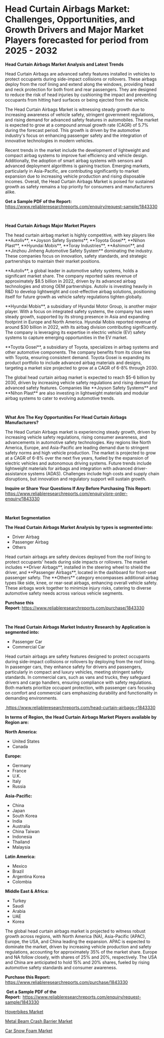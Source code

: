 <p><h1>Head Curtain Airbags Market: Challenges, Opportunities, and Growth Drivers and Major Market Players forecasted for period from 2025 - 2032</h1></p><p><strong>Head Curtain Airbags Market Analysis and Latest Trends</strong></p>
<p><p>Head Curtain Airbags are advanced safety features installed in vehicles to protect occupants during side-impact collisions or rollovers. These airbags deploy from the roof lining and extend along the windows, providing head and neck protection for both front and rear passengers. They are designed to reduce the risk of head injuries by cushioning the impact and preventing occupants from hitting hard surfaces or being ejected from the vehicle.</p><p>The Head Curtain Airbags Market is witnessing steady growth due to increasing awareness of vehicle safety, stringent government regulations, and rising demand for advanced safety features in automobiles. The market is expected to grow at a compound annual growth rate (CAGR) of 5.7% during the forecast period. This growth is driven by the automotive industry's focus on enhancing passenger safety and the integration of innovative technologies in modern vehicles.</p><p>Recent trends in the market include the development of lightweight and compact airbag systems to improve fuel efficiency and vehicle design. Additionally, the adoption of smart airbag systems with sensors and advanced deployment algorithms is gaining traction. Emerging markets, particularly in Asia-Pacific, are contributing significantly to market expansion due to increasing vehicle production and rising disposable incomes. Overall, the Head Curtain Airbags Market is poised for sustained growth as safety remains a top priority for consumers and manufacturers alike.</p></p>
<p><strong>Get a Sample PDF of the Report:&nbsp;</strong> <a href="https://www.reliableresearchreports.com/enquiry/request-sample/1843330?utm_campaign=48&utm_medium=2&utm_source=Github&utm_content=ia&utm_term=23012025&utm_id=head-curtain-airbags">https://www.reliableresearchreports.com/enquiry/request-sample/1843330</a></p>
<p>&nbsp;</p>
<p><strong>Head Curtain Airbags Major Market Players</strong></p>
<p><p>The head curtain airbag market is highly competitive, with key players like **Autoliv**, **Joyson Safety Systems**, **Toyota Gosei**, **Nihon Plast**, **Hyundai Mobis**, **Toray Industries**, **Ashimori**, and **Jinzhou Jinheng Automotive Safety System** dominating the industry. These companies focus on innovation, safety standards, and strategic partnerships to maintain their market positions.</p><p>**Autoliv**, a global leader in automotive safety systems, holds a significant market share. The company reported sales revenue of approximately $8.5 billion in 2022, driven by its advanced airbag technologies and strong OEM partnerships. Autoliv is investing heavily in R&D to develop lightweight and cost-effective airbag solutions, positioning itself for future growth as vehicle safety regulations tighten globally.</p><p>**Hyundai Mobis**, a subsidiary of Hyundai Motor Group, is another major player. With a focus on integrated safety systems, the company has seen steady growth, supported by its strong presence in Asia and expanding footprint in Europe and North America. Hyundai Mobis reported revenue of around $30 billion in 2022, with its airbag division contributing significantly. The company is leveraging its expertise in electric vehicle (EV) safety systems to capture emerging opportunities in the EV market.</p><p>**Toyota Gosei**, a subsidiary of Toyota, specializes in airbag systems and other automotive components. The company benefits from its close ties with Toyota, ensuring consistent demand. Toyota Gosei is expanding its product portfolio to include advanced airbag materials and designs, targeting a market size projected to grow at a CAGR of 6-8% through 2030.</p><p>The global head curtain airbag market is expected to reach $5-6 billion by 2030, driven by increasing vehicle safety regulations and rising demand for advanced safety features. Companies like **Joyson Safety Systems** and **Nihon Plast** are also investing in lightweight materials and modular airbag systems to cater to evolving automotive trends.</p></p>
<p>&nbsp;</p>
<p><strong>What Are The Key Opportunities For Head Curtain Airbags Manufacturers?</strong></p>
<p><p>The Head Curtain Airbags market is experiencing steady growth, driven by increasing vehicle safety regulations, rising consumer awareness, and advancements in automotive safety technologies. Key regions like North America, Europe, and Asia-Pacific are leading demand due to stringent safety norms and high vehicle production. The market is projected to grow at a CAGR of 6-8% over the next five years, fueled by the expansion of electric vehicles and autonomous driving systems. Future trends include lightweight materials for airbags and integration with advanced driver-assistance systems (ADAS). Challenges include high costs and supply chain disruptions, but innovation and regulatory support will sustain growth.</p></p>
<p><strong>Inquire or Share Your Questions If Any Before Purchasing This Report:</strong> <a href="https://www.reliableresearchreports.com/enquiry/pre-order-enquiry/1843330?utm_campaign=48&utm_medium=2&utm_source=Github&utm_content=ia&utm_term=23012025&utm_id=head-curtain-airbags">https://www.reliableresearchreports.com/enquiry/pre-order-enquiry/1843330</a></p>
<p>&nbsp;</p>
<p><strong>Market Segmentation</strong></p>
<p><strong>The Head Curtain Airbags Market Analysis by types is segmented into:</strong></p>
<p><ul><li>Driver Airbag</li><li>Passenger Airbag</li><li>Others</li></ul></p>
<p><p>Head curtain airbags are safety devices deployed from the roof lining to protect occupants' heads during side impacts or rollovers. The market includes **Driver Airbags**, installed in the steering wheel to shield the driver, and **Passenger Airbags**, located in the dashboard for front-seat passenger safety. The **Others** category encompasses additional airbag types like side, knee, or rear-seat airbags, enhancing overall vehicle safety. These airbags work together to minimize injury risks, catering to diverse automotive safety needs across various vehicle segments.</p></p>
<p><strong>Purchase this Report:&nbsp;</strong><a href="https://www.reliableresearchreports.com/purchase/1843330?utm_campaign=48&utm_medium=2&utm_source=Github&utm_content=ia&utm_term=23012025&utm_id=head-curtain-airbags">https://www.reliableresearchreports.com/purchase/1843330</a></p>
<p>&nbsp;</p>
<p><strong>The Head Curtain Airbags Market Industry Research by Application is segmented into:</strong></p>
<p><ul><li>Passenger Car</li><li>Commercial Car</li></ul></p>
<p><p>Head curtain airbags are safety features designed to protect occupants during side-impact collisions or rollovers by deploying from the roof lining. In passenger cars, they enhance safety for drivers and passengers, particularly in compact and luxury vehicles, meeting stringent safety standards. In commercial cars, such as vans and trucks, they safeguard drivers and cargo handlers, ensuring compliance with safety regulations. Both markets prioritize occupant protection, with passenger cars focusing on comfort and commercial cars emphasizing durability and functionality in demanding environments.</p></p>
<p><a href="https://www.reliableresearchreports.com/head-curtain-airbags-r1843330?utm_campaign=48&utm_medium=2&utm_source=Github&utm_content=ia&utm_term=23012025&utm_id=head-curtain-airbags">&nbsp;https://www.reliableresearchreports.com/head-curtain-airbags-r1843330</a></p>
<p><strong>In terms of Region, the Head Curtain Airbags Market Players available by Region are:</strong></p>
<p>
    <p> <strong> North America: </strong>
        <ul>
            <li>United States</li>
            <li>Canada</li>
        </ul>
        </p> 
    <p> <strong> Europe: </strong>
        <ul>
            <li>Germany</li>
            <li>France</li>
            <li>U.K.</li>
            <li>Italy</li>
            <li>Russia</li>
        </ul>
        </p> 
    <p> <strong> Asia-Pacific: </strong>
        <ul>
            <li>China</li>
            <li>Japan</li>
            <li>South Korea</li>
            <li>India</li>
            <li>Australia</li>
            <li>China Taiwan</li>
            <li>Indonesia</li>
            <li>Thailand</li>
            <li>Malaysia</li>
        </ul>
        </p> 
    <p> <strong> Latin America: </strong>
        <ul>
            <li>Mexico</li>
            <li>Brazil</li>
            <li>Argentina Korea</li>
            <li>Colombia</li>
        </ul>
        </p> 
    <p> <strong> Middle East & Africa: </strong>
        <ul>
            <li>Turkey</li>
            <li>Saudi</li>
            <li>Arabia</li>
            <li>UAE</li>
            <li>Korea</li>
        </ul>
    </p>
    </p>
<p><p>The global head curtain airbags market is projected to witness robust growth across regions, with North America (NA), Asia-Pacific (APAC), Europe, the USA, and China leading the expansion. APAC is expected to dominate the market, driven by increasing vehicle production and safety regulations, accounting for approximately 35% of the market share. Europe and NA follow closely, with shares of 25% and 20%, respectively. The USA and China are anticipated to hold 15% and 20% shares, fueled by rising automotive safety standards and consumer awareness.</p></p>
<p><strong>Purchase this Report: </strong><a href="https://www.reliableresearchreports.com/purchase/1843330?utm_campaign=48&utm_medium=2&utm_source=Github&utm_content=ia&utm_term=23012025&utm_id=head-curtain-airbags">https://www.reliableresearchreports.com/purchase/1843330</a></p>
<p>&nbsp;<strong>Get a Sample PDF of the Report:&nbsp;&nbsp;</strong><a href="https://www.reliableresearchreports.com/enquiry/request-sample/1843330?utm_campaign=48&utm_medium=2&utm_source=Github&utm_content=ia&utm_term=23012025&utm_id=head-curtain-airbags">https://www.reliableresearchreports.com/enquiry/request-sample/1843330</a></p>
<p><strong></strong></p>
<p><p><a href="https://github.com/mathastilley812967/Market-Research-Report-List-1/blob/main/hoverbikes-market.md?utm_campaign=48&utm_medium=2&utm_source=Github&utm_content=ia&utm_term=23012025&utm_id=head-curtain-airbags">Hoverbikes Market</a></p><p><a href="https://github.com/lacostesamella9485/Market-Research-Report-List-1/blob/main/metal-beam-crash-barrier-market.md?utm_campaign=48&utm_medium=2&utm_source=Github&utm_content=ia&utm_term=23012025&utm_id=head-curtain-airbags">Metal Beam Crash Barrier Market</a></p><p><a href="https://github.com/tamiaknaub6/Market-Research-Report-List-1/blob/main/car-snow-foam-market.md?utm_campaign=48&utm_medium=2&utm_source=Github&utm_content=ia&utm_term=23012025&utm_id=head-curtain-airbags">Car Snow Foam Market</a></p></p>